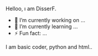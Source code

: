 Helloo, ı am DisserF.

- 🔭 I’m currently working on ...
- 🌱 I’m currently learning ...
- ⚡ Fun fact: ...

I am basic coder, python and html..

